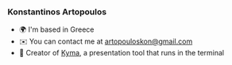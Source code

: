 ### Konstantinos Artopoulos

*   🌍  I'm based in Greece
*   ✉️  You can contact me at [artopouloskon@gmail.com](mailto:artopouloskon@gmail.com)
*   🚀  Creator of [Kyma](https://github.com/museslabs/kyma), a presentation tool that runs in the terminal

